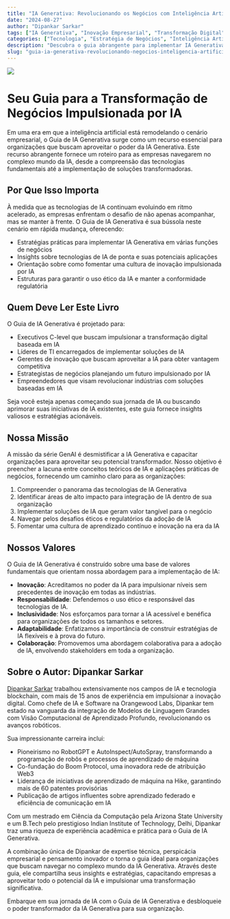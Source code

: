 ```yaml
---
title: "IA Generativa: Revolucionando os Negócios com Inteligência Artificial"
date: "2024-08-27"
author: "Dipankar Sarkar"
tags: ["IA Generativa", "Inovação Empresarial", "Transformação Digital", "Estratégia de IA", "Aprendizado de Máquina"]
categories: ["Tecnologia", "Estratégia de Negócios", "Inteligência Artificial"]
description: "Descubra o guia abrangente para implementar IA Generativa em sua organização. Aprenda como aproveitar as tecnologias de IA de ponta para impulsionar a inovação, aumentar a eficiência e se manter à frente no cenário empresarial em rápida evolução."
slug: "guia-ia-generativa-revolucionando-negocios-inteligencia-artificial"
---
```


![](index.png)

# Seu Guia para a Transformação de Negócios Impulsionada por IA

Em uma era em que a inteligência artificial está remodelando o cenário empresarial, o Guia de IA Generativa surge como um recurso essencial para organizações que buscam aproveitar o poder da IA Generativa. Este recurso abrangente fornece um roteiro para as empresas navegarem no complexo mundo da IA, desde a compreensão das tecnologias fundamentais até a implementação de soluções transformadoras.

## Por Que Isso Importa

À medida que as tecnologias de IA continuam evoluindo em ritmo acelerado, as empresas enfrentam o desafio de não apenas acompanhar, mas se manter à frente. O Guia de IA Generativa é sua bússola neste cenário em rápida mudança, oferecendo:

- Estratégias práticas para implementar IA Generativa em várias funções de negócios
- Insights sobre tecnologias de IA de ponta e suas potenciais aplicações
- Orientação sobre como fomentar uma cultura de inovação impulsionada por IA
- Estruturas para garantir o uso ético da IA e manter a conformidade regulatória

## Quem Deve Ler Este Livro

O Guia de IA Generativa é projetado para:

- Executivos C-level que buscam impulsionar a transformação digital baseada em IA
- Líderes de TI encarregados de implementar soluções de IA
- Gerentes de inovação que buscam aproveitar a IA para obter vantagem competitiva
- Estrategistas de negócios planejando um futuro impulsionado por IA
- Empreendedores que visam revolucionar indústrias com soluções baseadas em IA

Seja você esteja apenas começando sua jornada de IA ou buscando aprimorar suas iniciativas de IA existentes, este guia fornece insights valiosos e estratégias acionáveis.

## Nossa Missão

A missão da série GenAI é desmistificar a IA Generativa e capacitar organizações para aproveitar seu potencial transformador. Nosso objetivo é preencher a lacuna entre conceitos teóricos de IA e aplicações práticas de negócios, fornecendo um caminho claro para as organizações:

1. Compreender o panorama das tecnologias de IA Generativa
2. Identificar áreas de alto impacto para integração de IA dentro de sua organização
3. Implementar soluções de IA que geram valor tangível para o negócio
4. Navegar pelos desafios éticos e regulatórios da adoção de IA
5. Fomentar uma cultura de aprendizado contínuo e inovação na era da IA

## Nossos Valores

O Guia de IA Generativa é construído sobre uma base de valores fundamentais que orientam nossa abordagem para a implementação de IA:

- **Inovação**: Acreditamos no poder da IA para impulsionar níveis sem precedentes de inovação em todas as indústrias.
- **Responsabilidade**: Defendemos o uso ético e responsável das tecnologias de IA.
- **Inclusividade**: Nos esforçamos para tornar a IA acessível e benéfica para organizações de todos os tamanhos e setores.
- **Adaptabilidade**: Enfatizamos a importância de construir estratégias de IA flexíveis e à prova do futuro.
- **Colaboração**: Promovemos uma abordagem colaborativa para a adoção de IA, envolvendo stakeholders em toda a organização.

## Sobre o Autor: Dipankar Sarkar

[Dipankar Sarkar](https://www.dipankar.name) trabalhou extensivamente nos campos de IA e tecnologia blockchain, com mais de 15 anos de experiência em impulsionar a inovação digital. Como chefe de IA e Software na Orangewood Labs, Dipankar tem estado na vanguarda da integração de Modelos de Linguagem Grandes com Visão Computacional de Aprendizado Profundo, revolucionando os avanços robóticos.

Sua impressionante carreira inclui:

- Pioneirismo no RobotGPT e AutoInspect/AutoSpray, transformando a programação de robôs e processos de aprendizado de máquina
- Co-fundação do Boom Protocol, uma inovadora rede de atribuição Web3
- Liderança de iniciativas de aprendizado de máquina na Hike, garantindo mais de 60 patentes provisórias
- Publicação de artigos influentes sobre aprendizado federado e eficiência de comunicação em IA

Com um mestrado em Ciência da Computação pela Arizona State University e um B.Tech pelo prestigioso Indian Institute of Technology, Delhi, Dipankar traz uma riqueza de experiência acadêmica e prática para o Guia de IA Generativa.

A combinação única de Dipankar de expertise técnica, perspicácia empresarial e pensamento inovador o torna o guia ideal para organizações que buscam navegar no complexo mundo da IA Generativa. Através deste guia, ele compartilha seus insights e estratégias, capacitando empresas a aproveitar todo o potencial da IA e impulsionar uma transformação significativa.

Embarque em sua jornada de IA com o Guia de IA Generativa e desbloqueie o poder transformador da IA Generativa para sua organização.